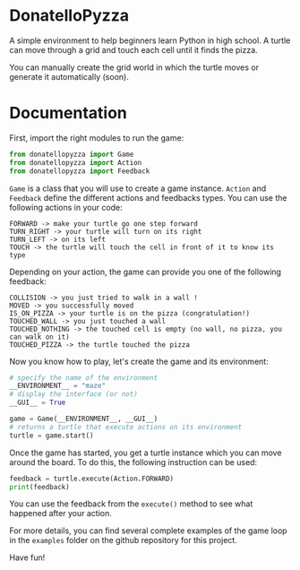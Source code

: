 # DonatelloPyzza

A simple environment to help beginners learn Python in high school. 
A turtle can move through a grid and touch each cell until it finds the pizza.

You can manually create the grid world in which the turtle moves or generate it automatically (soon).

# Documentation

First, import the right modules to run the game:


```python
from donatellopyzza import Game
from donatellopyzza import Action
from donatellopyzza import Feedback
```

`Game` is a class that you will use to create a game instance. `Action` and `Feedback` define the different actions and feedbacks types. You can use the following actions in your code:

    FORWARD -> make your turtle go one step forward
    TURN_RIGHT -> your turtle will turn on its right
    TURN_LEFT -> on its left
    TOUCH -> the turtle will touch the cell in front of it to know its type


Depending on your action, the game can provide you one of the following feedback:

    COLLISION -> you just tried to walk in a wall !
    MOVED -> you successfully moved
    IS_ON_PIZZA -> your turtle is on the pizza (congratulation!)
    TOUCHED_WALL -> you just touched a wall
    TOUCHED_NOTHING -> the touched cell is empty (no wall, no pizza, you can walk on it)
    TOUCHED_PIZZA -> the turtle touched the pizza


Now you know how to play, let's create the game and its environment:

```python
# specify the name of the environment
__ENVIRONMENT__ = "maze"
# display the interface (or not)
__GUI__ = True

game = Game(__ENVIRONMENT__, __GUI__)
# returns a turtle that execute actions on its environment
turtle = game.start()
```


Once the game has started, you get a turtle instance which you can move around the board.
To do this, the following instruction can be used:

```python
feedback = turtle.execute(Action.FORWARD)
print(feedback)
```

You can use the feedback from the `execute()` method to see what happened after your action.

For more details, you can find several complete examples of the game loop in the `examples` folder on the github repository for this project.


Have fun!
